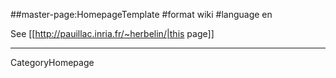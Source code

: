 ##master-page:HomepageTemplate
#format wiki
#language en


See [[http://pauillac.inria.fr/~herbelin/|this page]]

----
CategoryHomepage
